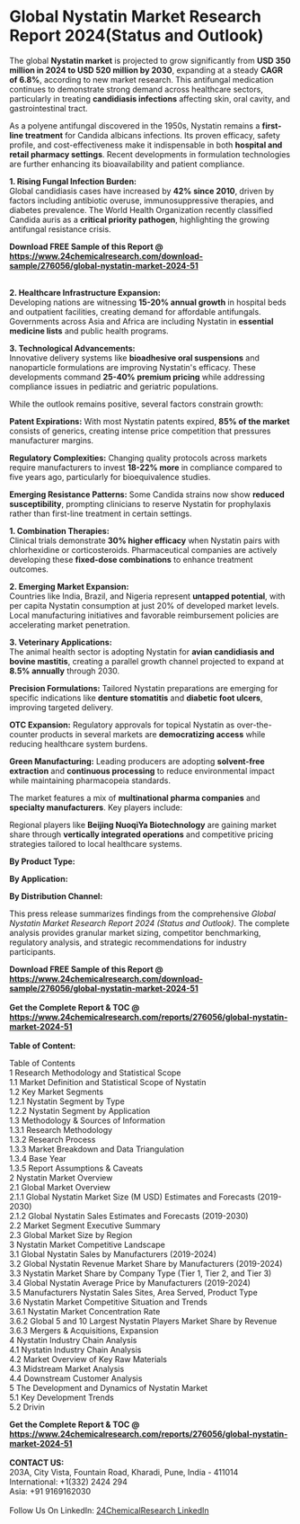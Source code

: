 <h1>Global Nystatin Market Research Report 2024(Status and Outlook)</h1><p>The global <strong>Nystatin market</strong> is projected to grow significantly from <strong>USD 350 million in 2024 to USD 520 million by 2030</strong>, expanding at a steady <strong>CAGR of 6.8%</strong>, according to new market research. This antifungal medication continues to demonstrate strong demand across healthcare sectors, particularly in treating <strong>candidiasis infections</strong> affecting skin, oral cavity, and gastrointestinal tract.</p><p>As a polyene antifungal discovered in the 1950s, Nystatin remains a <strong>first-line treatment</strong> for Candida albicans infections. Its proven efficacy, safety profile, and cost-effectiveness make it indispensable in both <strong>hospital and retail pharmacy settings</strong>. Recent developments in formulation technologies are further enhancing its bioavailability and patient compliance.</p><p><strong>1. Rising Fungal Infection Burden:</strong><br>
Global candidiasis cases have increased by <strong>42% since 2010</strong>, driven by factors including antibiotic overuse, immunosuppressive therapies, and diabetes prevalence. The World Health Organization recently classified Candida auris as a <strong>critical priority pathogen</strong>, highlighting the growing antifungal resistance crisis.</p><div><b>Download FREE Sample of this Report @ 
            <a href="https://www.24chemicalresearch.com/download-sample/276056/global-nystatin-market-2024-51">
            https://www.24chemicalresearch.com/download-sample/276056/global-nystatin-market-2024-51</a></b></div><br><p><strong>2. Healthcare Infrastructure Expansion:</strong><br>
Developing nations are witnessing <strong>15-20% annual growth</strong> in hospital beds and outpatient facilities, creating demand for affordable antifungals. Governments across Asia and Africa are including Nystatin in <strong>essential medicine lists</strong> and public health programs.</p><p><strong>3. Technological Advancements:</strong><br>
Innovative delivery systems like <strong>bioadhesive oral suspensions</strong> and nanoparticle formulations are improving Nystatin's efficacy. These developments command <strong>25-40% premium pricing</strong> while addressing compliance issues in pediatric and geriatric populations.</p><p>While the outlook remains positive, several factors constrain growth:</p><p><strong>Patent Expirations:</strong> With most Nystatin patents expired, <strong>85% of the market</strong> consists of generics, creating intense price competition that pressures manufacturer margins.</p><p><strong>Regulatory Complexities:</strong> Changing quality protocols across markets require manufacturers to invest <strong>18-22% more</strong> in compliance compared to five years ago, particularly for bioequivalence studies.</p><p><strong>Emerging Resistance Patterns:</strong> Some Candida strains now show <strong>reduced susceptibility</strong>, prompting clinicians to reserve Nystatin for prophylaxis rather than first-line treatment in certain settings.</p><p><strong>1. Combination Therapies:</strong><br>
Clinical trials demonstrate <strong>30% higher efficacy</strong> when Nystatin pairs with chlorhexidine or corticosteroids. Pharmaceutical companies are actively developing these <strong>fixed-dose combinations</strong> to enhance treatment outcomes.</p><p><strong>2. Emerging Market Expansion:</strong><br>
Countries like India, Brazil, and Nigeria represent <strong>untapped potential</strong>, with per capita Nystatin consumption at just 20% of developed market levels. Local manufacturing initiatives and favorable reimbursement policies are accelerating market penetration.</p><p><strong>3. Veterinary Applications:</strong><br>
The animal health sector is adopting Nystatin for <strong>avian candidiasis and bovine mastitis</strong>, creating a parallel growth channel projected to expand at <strong>8.5% annually</strong> through 2030.</p><p><strong>Precision Formulations:</strong> Tailored Nystatin preparations are emerging for specific indications like <strong>denture stomatitis</strong> and <strong>diabetic foot ulcers</strong>, improving targeted delivery.</p><p><strong>OTC Expansion:</strong> Regulatory approvals for topical Nystatin as over-the-counter products in several markets are <strong>democratizing access</strong> while reducing healthcare system burdens.</p><p><strong>Green Manufacturing:</strong> Leading producers are adopting <strong>solvent-free extraction</strong> and <strong>continuous processing</strong> to reduce environmental impact while maintaining pharmacopeia standards.</p><p>The market features a mix of <strong>multinational pharma companies</strong> and <strong>specialty manufacturers</strong>. Key players include:</p><p>Regional players like <strong>Beijing NuoqiYa Biotechnology</strong> are gaining market share through <strong>vertically integrated operations</strong> and competitive pricing strategies tailored to local healthcare systems.</p><p><strong>By Product Type:</strong></p><p><strong>By Application:</strong></p><p><strong>By Distribution Channel:</strong></p><p>This press release summarizes findings from the comprehensive <em>Global Nystatin Market Research Report 2024 (Status and Outlook)</em>. The complete analysis provides granular market sizing, competitor benchmarking, regulatory analysis, and strategic recommendations for industry participants.</p><div><b>Download FREE Sample of this Report @ 
            <a href="https://www.24chemicalresearch.com/download-sample/276056/global-nystatin-market-2024-51">
            https://www.24chemicalresearch.com/download-sample/276056/global-nystatin-market-2024-51</a></b></div><br><div><b>Get the Complete Report & TOC @ 
            <a href="https://www.24chemicalresearch.com/reports/276056/global-nystatin-market-2024-51">
            https://www.24chemicalresearch.com/reports/276056/global-nystatin-market-2024-51</a></b></div><br>
            <b>Table of Content:</b><p>Table of Contents<br />
1 Research Methodology and Statistical Scope<br />
1.1 Market Definition and Statistical Scope of Nystatin<br />
1.2 Key Market Segments<br />
1.2.1 Nystatin Segment by Type<br />
1.2.2 Nystatin Segment by Application<br />
1.3 Methodology & Sources of Information<br />
1.3.1 Research Methodology<br />
1.3.2 Research Process<br />
1.3.3 Market Breakdown and Data Triangulation<br />
1.3.4 Base Year<br />
1.3.5 Report Assumptions & Caveats<br />
2 Nystatin Market Overview<br />
2.1 Global Market Overview<br />
2.1.1 Global Nystatin Market Size (M USD) Estimates and Forecasts (2019-2030)<br />
2.1.2 Global Nystatin Sales Estimates and Forecasts (2019-2030)<br />
2.2 Market Segment Executive Summary<br />
2.3 Global Market Size by Region<br />
3 Nystatin Market Competitive Landscape<br />
3.1 Global Nystatin Sales by Manufacturers (2019-2024)<br />
3.2 Global Nystatin Revenue Market Share by Manufacturers (2019-2024)<br />
3.3 Nystatin Market Share by Company Type (Tier 1, Tier 2, and Tier 3)<br />
3.4 Global Nystatin Average Price by Manufacturers (2019-2024)<br />
3.5 Manufacturers Nystatin Sales Sites, Area Served, Product Type<br />
3.6 Nystatin Market Competitive Situation and Trends<br />
3.6.1 Nystatin Market Concentration Rate<br />
3.6.2 Global 5 and 10 Largest Nystatin Players Market Share by Revenue<br />
3.6.3 Mergers & Acquisitions, Expansion<br />
4 Nystatin Industry Chain Analysis<br />
4.1 Nystatin Industry Chain Analysis<br />
4.2 Market Overview of Key Raw Materials<br />
4.3 Midstream Market Analysis<br />
4.4 Downstream Customer Analysis<br />
5 The Development and Dynamics of Nystatin Market <br />
5.1 Key Development Trends<br />
5.2 Drivin</p><div><b>Get the Complete Report & TOC @ 
            <a href="https://www.24chemicalresearch.com/reports/276056/global-nystatin-market-2024-51">
            https://www.24chemicalresearch.com/reports/276056/global-nystatin-market-2024-51</a></b></div><br><b>CONTACT US:</b><br>
            203A, City Vista, Fountain Road, Kharadi, Pune, India - 411014<br>
            International: +1(332) 2424 294<br>
            Asia: +91 9169162030 <br><br>
            Follow Us On LinkedIn: <a href="https://www.linkedin.com/company/24chemicalresearch/">24ChemicalResearch LinkedIn</a>